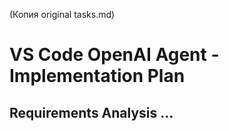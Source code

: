 (Копия original tasks.md)

# VS Code OpenAI Agent - Implementation Plan

## Requirements Analysis ...